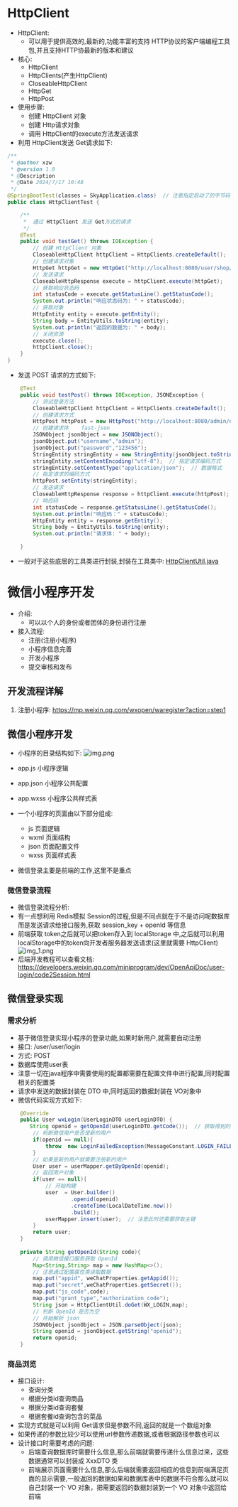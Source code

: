 # HttpClient
- HttpClient:
  - 可以用于提供高效的,最新的,功能丰富的支持 HTTP协议的客户端编程工具包,并且支持HTTP协最新的版本和建议
- 核心:
  - HttpClient
  - HttpClients(产生HttpClient)
  - CloseableHttpClient
  - HttpGet
  - HttpPost
- 使用步骤:
  - 创建 HttpClient 对象
  - 创建 Http请求对象
  - 调用 HttpClient的execute方法发送请求
- 利用 HttpClient发送 Get请求如下:
```java
/**
 * @author xzw
 * @version 1.0
 * @Description
 * @Date 2024/7/17 10:48
 */
@SpringBootTest(classes = SkyApplication.class)  // 注意指定启动了的字节码文件
public class HttpClientTest {

    /**
     *  通过 HttpClient 发送 Get方式的请求
     */
    @Test
    public void testGet() throws IOException {
        // 创建 HttpClient 对象
        CloseableHttpClient httpClient = HttpClients.createDefault();
        // 创建请求对象
        HttpGet httpGet = new HttpGet("http://localhost:8080/user/shop/status");
        // 发送请求
        CloseableHttpResponse execute = httpClient.execute(httpGet);
        // 获取响应状态码
        int statusCode = execute.getStatusLine().getStatusCode();
        System.out.println("响应状态码为: " + statusCode);
        // 获取对象
        HttpEntity entity = execute.getEntity();
        String body = EntityUtils.toString(entity);
        System.out.println("返回的数据为: " + body);
        // 关闭资源
        execute.close();
        httpClient.close();
    }
}
```
- 发送 POST 请求的方式如下:
```java
    @Test
    public void testPost() throws IOException, JSONException {
        // 测试登录方法
        CloseableHttpClient httpClient = HttpClients.createDefault();
        // 创建请求方式
        HttpPost httpPost = new HttpPost("http://localhost:8080/admin/employee/login");
        // 创建请求体    fast-json
        JSONObject jsonObject = new JSONObject();
        jsonObject.put("username","admin");
        jsonObject.put("password","123456");
        StringEntity stringEntity = new StringEntity(jsonObject.toString());
        stringEntity.setContentEncoding("utf-8");  // 指定请求编码方式
        stringEntity.setContentType("application/json");  // 数据格式
        // 指定请求的编码方式
        httpPost.setEntity(stringEntity);
        // 发送请求
        CloseableHttpResponse response = httpClient.execute(httpPost);
        // 响应码
        int statusCode = response.getStatusLine().getStatusCode();
        System.out.println("响应码：" + statusCode);
        HttpEntity entity = response.getEntity();
        String body = EntityUtils.toString(entity);
        System.out.println("请求体: " + body);

    }
```
- 一般对于这些底层的工具类进行封装,封装在工具类中: [HttpClientUtil.java](..%2Fsky-common%2Fsrc%2Fmain%2Fjava%2Fcom%2Fsky%2Futils%2FHttpClientUtil.java)
# 微信小程序开发
- 介绍:
  - 可以以个人的身份或者团体的身份进行注册
- 接入流程:
  - 注册(注册小程序)
  - 小程序信息完善
  - 开发小程序
  - 提交审核和发布
## 开发流程详解
1. 注册小程序: https://mp.weixin.qq.com/wxopen/waregister?action=step1
## 微信小程序开发
- 小程序的目录结构如下:
![img.png](img%2Fimg.png)
- app.js  小程序逻辑
- app.json 小程序公共配置
- app.wxss 小程序公共样式表

- 一个小程序的页面由以下部分组成:
  - js 页面逻辑
  - wxml 页面结构
  - json 页面配置文件
  - wxss 页面样式表
- 微信登录主要是前端的工作,这里不是重点
### 微信登录流程
- 微信登录流程分析:
- 有一点想利用 Redis模拟 Session的过程,但是不同点就在于不是访问呢数据库而是发送请求给接口服务,获取 session_key + openId 等信息
- 前端获取 token之后就可以把token存入到 localStorage 中,之后就可以利用 localStorage中的token向开发者服务器发送请求(这里就需要 HttpClient)
![img_1.png](img%2Fimg_1.png)
- 后端开发教程可以查看文档: https://developers.weixin.qq.com/miniprogram/dev/OpenApiDoc/user-login/code2Session.html
## 微信登录实现
### 需求分析
- 基于微信登录实现小程序的登录功能,如果时新用户,就需要自动注册
- 接口: /user/user/login
- 方式: POST 
- 数据库使用user表
- 注意一切在java程序中需要使用的配置都需要在配置文件中进行配置,同时配置相关的配置类
- 请求中发送的数据封装在 DTO 中,同时返回的数据封装在 VO对象中
- 微信代码实现方式如下:
```java
    @Override
    public User wxLogin(UserLoginDTO userLoginDTO) {
       String openid = getOpenId(userLoginDTO.getCode());  // 获取得到的状态码
        // 判断微信用户是否是新的用户
        if(openid == null){
            throw  new LoginFailedException(MessageConstant.LOGIN_FAILED);
        }
        // 如果是新的用户就需要注册新的用户
        User user = userMapper.getByOpenId(openid);
        // 返回用户对象
        if(user == null){
            // 开始构建
            user  = User.builder()
                    .openid(openid)
                    .createTime(LocalDateTime.now())
                    .build();
            userMapper.insert(user);  // 注意此时还需要获取主键
        }
        return user;
    }
    
    private String getOpenId(String code){
        // 调用微信接口服务获取 OpenId 
        Map<String,String> map = new HashMap<>();
        // 注意通过配置属性类读取数据
        map.put("appid", weChatProperties.getAppid());
        map.put("secret",weChatProperties.getSecret());
        map.put("js_code",code);
        map.put("grant_type","authorization_code");
        String json = HttpClientUtil.doGet(WX_LOGIN,map);
        // 判断 OpenId 是否为空
        // 开始解析 json 
        JSONObject jsonObject = JSON.parseObject(json);
        String openid = jsonObject.getString("openid");
        return openid;
    }
```
### 商品浏览
- 接口设计:
  - 查询分类
  - 根据分类id查询商品
  - 根据分类id查询套餐
  - 根据套餐id查询包含的菜品
- 实现方式就是可以利用 Get请求但是参数不同,返回的就是一个数组对象
- 如果传递的参数比较少可以使用url参数传递数据,或者根据路径参数也可以
- 设计接口时需要考虑的问题:
  - 后端查询数据库时需要什么信息,那么前端就需要传递什么信息过来，这些数据通常可以封装成 XxxDTO 类
  - 前端展示页面需要什么信息,那么后端就需要返回相应的信息到前端满足页面的显示需要,一般返回的数据如果和数据库表中的数据不符合那么就可以
  自己封装一个 VO 对象，把需要返回的数据封装到一个 VO 对象中返回给前端